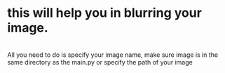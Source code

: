 # this will help you in blurring your image.
<br>
All you need to do is specify your image name, make sure image is in the same directory as the main.py or specify the path of your image